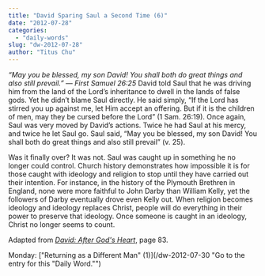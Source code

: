 ```yaml
---
title: "David Sparing Saul a Second Time (6)"
date: "2012-07-28"
categories: 
  - "daily-words"
slug: "dw-2012-07-28"
author: "Titus Chu"
---
```


_“May you be blessed, my son David! You shall both do great things and also still prevail.” — First Samuel 26:25_ David told Saul that he was driving him from the land of the Lord’s inheritance to dwell in the lands of false gods. Yet he didn’t blame Saul directly. He said simply, “If the Lord has stirred you up against me, let Him accept an offering. But if it is the children of men, may they be cursed before the Lord” (1 Sam. 26:19). Once again, Saul was very moved by David’s actions. Twice he had Saul at his mercy, and twice he let Saul go. Saul said, “May you be blessed, my son David! You shall both do great things and also still prevail” (v. 25).

Was it finally over? It was not. Saul was caught up in something he no longer could control. Church history demonstrates how impossible it is for those caught with ideology and religion to stop until they have carried out their intention. For instance, in the history of the Plymouth Brethren in England, none were more faithful to John Darby than William Kelly, yet the followers of Darby eventually drove even Kelly out. When religion becomes ideology and ideology replaces Christ, people will do everything in their power to preserve that ideology. Once someone is caught in an ideology, Christ no longer seems to count.

Adapted from _[David: After God's Heart](/book-david "Go to the listing for this book.")_, page 83.

Monday: ["Returning as a Different Man" (1)](/dw-2012-07-30 "Go to the entry for this "Daily Word."")
